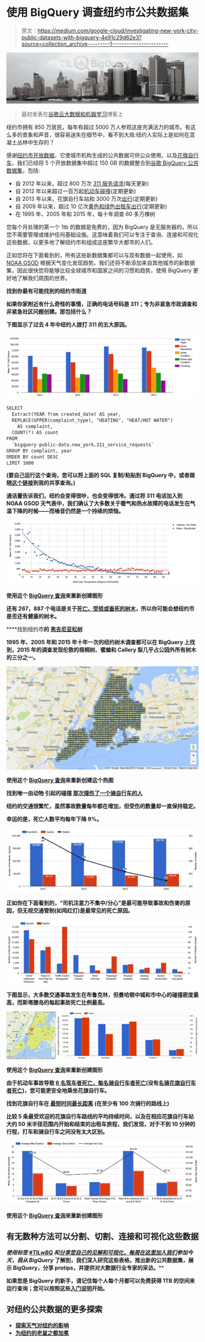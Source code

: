 # 使用 BigQuery 调查纽约市公共数据集

> 原文：<https://medium.com/google-cloud/investigating-new-york-city-public-datasets-with-bigquery-4e91c29d62e3?source=collection_archive---------1----------------------->

![](img/8f8ee5109fb659b7d9b19f0d6bff2a83.png)

> 最初发表在[谷歌云大数据和机器学习](https://cloud.google.com/blog/big-data/2017/01/new-york-city-public-datasets-now-available-on-google-bigquery)博客上

纽约市拥有 850 万居民，每年有超过 5000 万人参观这座充满活力的城市。有这么多的景象和声音，很容易迷失在细节中，看不到大局:纽约人实际上是如何在混凝土丛林中生存的？

感谢[纽约市开放数据](https://nycopendata.socrata.com/)，它使城市机构生成的公共数据可供公众使用，以及[花旗自行车](https://www.citibikenyc.com/)，我们已经将 5 个开放数据集中超过 150 GB 的数据整合到[谷歌 BigQuery 公共数据集](https://cloud.google.com/bigquery/public-data/)，包括:

*   自 2012 年以来，超过 800 万次 [311 服务请求](https://cloud.google.com/bigquery/public-data/nyc-311)(每天更新)
*   自 2012 年以来超过一百万起[机动车碰撞](https://cloud.google.com/bigquery/public-data/nypd-mv-collisions)(定期更新)
*   自 2013 年以来，花旗自行车站和 3000 万次[出行](https://cloud.google.com/bigquery/public-data/nyc-citi-bike)(定期更新)
*   自 2009 年以来，超过 10 亿次[黄色和绿色出租车出行](https://cloud.google.com/bigquery/public-data/nyc-tlc-trips)(定期更新)
*   在 1995 年、2005 年和 2015 年，每十年调查 60 多万棵树

您每个月处理的第一个 1tb 的数据是免费的，因为 BigQuery 是无服务器的，所以您不需要管理或维护任何基础设施。这意味着我们可以专注于查询、连接和可视化这些数据，以更多地了解纽约市和组成这座繁华大都市的人们。

正如您将在下面看到的，所有这些新数据集都可以与现有数据一起使用，如 [NOAA GSOD](https://cloud.google.com/bigquery/public-data/noaa-gsod) 根据天气变化发现趋势。我们还将不断添加来自其他城市的新数据集，因此很快您将能够比较全球城市和国家之间的习惯和趋势，使用 BigQuery 更好地了解我们周围的世界。

**找到你最有可能找到的纽约市街道**[](https://bigquery.cloud.google.com:443/savedquery/174015642527:a4629f7bcd104f548cca7e07fc6cdff7)

**如果你家附近有什么奇怪的事情，正确的电话号码是 311；专为非紧急市政调查和非紧急社区问题创建。那包括什么？**

**下图显示了过去 4 年中纽约人拨打 311 的五大原因。**

**![](img/cc0b3e775467671d368f61c758352e5f.png)**

```
SELECT
  Extract(YEAR from created_date) AS year,
  REPLACE(UPPER(complaint_type), "HEATING", "HEAT/HOT WATER")
    AS complaint, 
  COUNT(*) AS count
FROM
  `bigquery-public-data.new_york.311_service_requests`
GROUP BY complaint, year
ORDER BY count DESC
LIMIT 1000
```

**(要自己运行这个查询，您可以将上面的 SQL 复制/粘贴到 BigQuery 中，或者跟随[这个链接](https://bigquery.cloud.google.com:443/savedquery/174015642527:06fa5bdebe1042f581aff8913c2dc212)到我的共享查询。)**

**通话量告诉我们，纽约会变得很吵，也会变得很冷。通过将 311 电话加入到 NOAA GSOD 天气表中，我们确认了大多数关于暖气和热水故障的电话发生在气温下降的时候——而噪音仍然是一个持续的烦恼。**

**![](img/5250c785f8394e8694c2efac8ac47e58.png)**

**使用这个 [BigQuery 查询](https://bigquery.cloud.google.com:443/savedquery/174015642527:d3cdf9c3fb074f5a8ae13c21e355b8a6)来重新创建图形**

**还有 267，887 个电话是关于[死亡、受损或垂死的树木](https://bigquery.cloud.google.com:443/savedquery/174015642527:b00f8598375e418db59c46f01b6be902)，所以你可能会想纽约市是否还有健康的树木。**

****找到纽约市**的 [**弗吉尼亚松树**](https://bigquery.cloud.google.com:443/savedquery/174015642527:f798278218544a3faee05a67bad8085f)**

****1995 年、2005 年和 2015 年十年一次的纽约树木调查都可以在 BigQuery 上找到，2015 年的调查发现伦敦的梧桐树、蜜蝗和 Callery 梨几乎占公园外所有树木的三分之一。****

****![](img/48a4a802700549184c8414f75f20bd33.png)****

****使用这个 [BigQuery 查询](https://bigquery.cloud.google.com:443/savedquery/174015642527:a6afaef9b7924219864ce9edc36de13b)来重新创建这个热图****

******找到唯一由动物** **引起的碰撞** [**那次撞伤了一个骑自行车的人**](https://bigquery.cloud.google.com:443/savedquery/174015642527:a0b7e7cf147746e680efd18b1164c457)****

****纽约的交通很繁忙，虽然事故数量每年都在增加，但受伤的数量却一直保持稳定。****

****幸运的是，死亡人数平均每年下降 9%。****

****![](img/3dbce6626de3102feee9a6e3830d644d.png)****

****正如你在下面看到的，“司机注意力不集中/分心”是最可能导致事故和伤害的原因，但无视交通管制(如闯红灯)是最常见的死亡原因。****

****![](img/93ee004eaa00c256a3c1504f0a9d348d.png)****

****下图显示，大多数交通事故发生在布鲁克林，但曼哈顿中城和市中心的碰撞密度最高，而斯塔滕岛的每起事故死亡比例最高。****

****![](img/98a59cf4f6ab63c7e0bc56d573d78252.png)****

****使用这个 [BigQuery 查询](https://bigquery.cloud.google.com:443/savedquery/174015642527:23611cdd3d5e4824869309f772353696)来重新创建图形****

****由于机动车事故导致 [6 名驾车者死亡，每名骑自行车者死亡](https://bigquery.cloud.google.com:443/savedquery/174015642527:e0cab5e105a145deb8e00669bc66376c)(没有[名骑花旗自行车者死亡](http://www.businessinsider.com/why-citi-bike-has-zero-fatalities-2016-6/))，您可能更安全地乘坐花旗自行车。****

******找到花旗自行车在** [**最短时间最长距离**](https://bigquery.cloud.google.com:443/savedquery/174015642527:4fcca4009b714974bfb6ca036314dff0) **(在至少有 100 次骑行的路线上)******

****比较 5 条最受欢迎的花旗自行车路线的平均持续时间，以及在相应花旗自行车站大约 50 米半径范围内开始和结束的出租车旅程，我们发现，对于不到 10 分钟的行程，打车和骑自行车之间没有太大区别。****

****![](img/f274f752fcd9224d17f9036af8da95ea.png)****

****使用这个 [BigQuery 查询](https://bigquery.cloud.google.com:443/savedquery/174015642527:bba7d7e5a0e745a68e9d0c66016e6295)来重新创建图形****

## ****有无数种方法可以分割、切割、连接和可视化这些数据****

****使用标签 [#TILwBQ](https://twitter.com/hashtag/TILwBQ?src=hash) 和[分享您自己的见解和可视化，每周在这里加入我们](https://medium.com/til-with-bigquery)参加*今天，我从 BigQuery* 了解到，我们深入研究这些表格，推出新的公共数据集，展示 BigQuery，分享 protips，并提供对大数据行业专家的采访。****

****如果您是 BigQuery 的新手，请记住每个人每个月都可以免费获得 1TB 的空间来运行查询；您可以按照这些[入门说明](https://cloud.google.com/blog/big-data/2017/01/how-to-run-a-terabyte-of-google-bigquery-queries-each-month-without-a-credit-card)开始。****

## ****对纽约公共数据的更多探索****

*   ****[探索天气对纽约的影响](/til-with-bigquery/four-seasons-and-5-boroughs-in-one-post-d8c90afc7071)****
*   ****[为纽约的老鼠之都加冕](/til-with-bigquery/crowning-the-rat-capital-of-new-york-a35dc82bf6cf)****